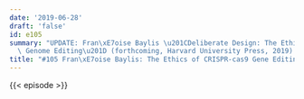 ```yaml
---
date: '2019-06-28'
draft: 'false'
id: e105
summary: "UPDATE: Fran\xE7oise Baylis \u201CDeliberate Design: The Ethics of Human\
  \ Genome Editing\u201D (forthcoming, Harvard University Press, 2019)."
title: "#105 Fran\xE7oise Baylis: The Ethics of CRISPR-cas9 Gene Editing Technology"
---
```

{{< episode >}}
